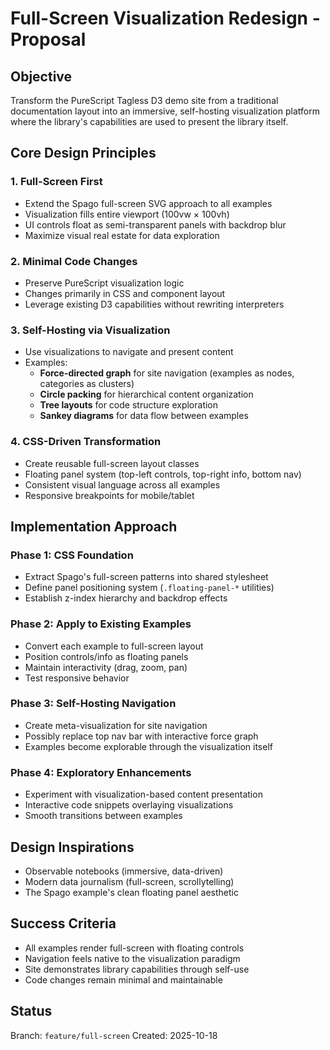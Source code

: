 # Full-Screen Visualization Redesign - Proposal

## Objective
Transform the PureScript Tagless D3 demo site from a traditional documentation layout into an immersive, self-hosting visualization platform where the library's capabilities are used to present the library itself.

## Core Design Principles

### 1. Full-Screen First
- Extend the Spago full-screen SVG approach to all examples
- Visualization fills entire viewport (100vw × 100vh)
- UI controls float as semi-transparent panels with backdrop blur
- Maximize visual real estate for data exploration

### 2. Minimal Code Changes
- Preserve PureScript visualization logic
- Changes primarily in CSS and component layout
- Leverage existing D3 capabilities without rewriting interpreters

### 3. Self-Hosting via Visualization
- Use visualizations to navigate and present content
- Examples:
  - **Force-directed graph** for site navigation (examples as nodes, categories as clusters)
  - **Circle packing** for hierarchical content organization
  - **Tree layouts** for code structure exploration
  - **Sankey diagrams** for data flow between examples

### 4. CSS-Driven Transformation
- Create reusable full-screen layout classes
- Floating panel system (top-left controls, top-right info, bottom nav)
- Consistent visual language across all examples
- Responsive breakpoints for mobile/tablet

## Implementation Approach

### Phase 1: CSS Foundation
- Extract Spago's full-screen patterns into shared stylesheet
- Define panel positioning system (`.floating-panel-*` utilities)
- Establish z-index hierarchy and backdrop effects

### Phase 2: Apply to Existing Examples
- Convert each example to full-screen layout
- Position controls/info as floating panels
- Maintain interactivity (drag, zoom, pan)
- Test responsive behavior

### Phase 3: Self-Hosting Navigation
- Create meta-visualization for site navigation
- Possibly replace top nav bar with interactive force graph
- Examples become explorable through the visualization itself

### Phase 4: Exploratory Enhancements
- Experiment with visualization-based content presentation
- Interactive code snippets overlaying visualizations
- Smooth transitions between examples

## Design Inspirations
- Observable notebooks (immersive, data-driven)
- Modern data journalism (full-screen, scrollytelling)
- The Spago example's clean floating panel aesthetic

## Success Criteria
- All examples render full-screen with floating controls
- Navigation feels native to the visualization paradigm
- Site demonstrates library capabilities through self-use
- Code changes remain minimal and maintainable

## Status
Branch: `feature/full-screen`
Created: 2025-10-18
